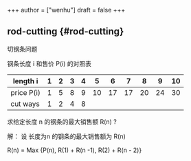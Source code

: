 +++
author = ["wenhu"]
draft = false
+++

## rod-cutting {#rod-cutting}

切钢条问题

钢条长度 i 和售价 P(i) 的对照表

| length i   | 1 | 2 | 3 | 4 | 5  | 6  | 7  | 8  | 9  | 10 |
|------------|---|---|---|---|----|----|----|----|----|----|
| price P(i) | 1 | 5 | 8 | 9 | 10 | 17 | 17 | 20 | 24 | 30 |
| cut ways   | 1 | 2 | 4 | 8 |    |    |    |    |    |    |

求给定长度 n 的钢条的最大销售额 R(n) ?

解： 设 长度为n 的钢条的最大销售额为 R(n)

R(n) =  Max {P(n), R(1) + R(n -1), R(2) + R(n - 2)}
